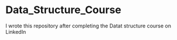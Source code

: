 # Data_Structure_Course
I wrote this repository after completing the Datat structure course on LinkedIn
